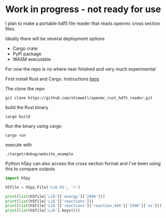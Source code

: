 # Work in progress - not ready for use

I plan to make a portable hdf5 file reader that reads openmc cross section files.

Ideally there will be several deployment options

- Cargo crate
- PyPi package
- WASM executable

For now the repo is no where near finished and very much experimental

First install Rust and Cargo. Instructions [here](https://doc.rust-lang.org/cargo/getting-started/installation.html)

The clone the repo

```
git clone https://github.com/shimwell/openmc_rust_hdf5_reader.git
```

build the Rust binary
```
cargo build
```

Run the binary using cargo
```
cargo run
```

execute with
```
./target/debug/website_example
```

Python h5py can also access the cross section format and I've been using this to compare outputs
```python
import h5py

h5file = h5py.File('Li6.h5', 'r')

print(list(h5file['Li6']['energy']['294K']))
print(list(h5file['Li6']['reactions']))
print(list(h5file['Li6']['reactions']['reaction_444']['294K']['xs']))
print(list(h5file['Li6'].keys()))
```
